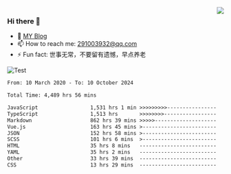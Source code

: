 <img align='right' src='https://github-readme-stats.vercel.app/api?username=niaogege&show_icons=true&theme=radical'/>

### Hi there 👋

- 🌱 [MY Blog](https://bythewayer.com/)
- 📫 How to reach me: 291003932@qq.com
- ⚡ Fun fact:  世事无常，不要留有遗憾，早点养老

![Test](https://github-readme-stats.vercel.app/api/top-langs/?username=niaogege&layout=compact)

<!--START_SECTION:waka-->

```txt
From: 10 March 2020 - To: 10 October 2024

Total Time: 4,489 hrs 56 mins

JavaScript                 1,531 hrs 1 min >>>>>>>>>----------------   34.10 %
TypeScript                 1,513 hrs       >>>>>>>>-----------------   33.70 %
Markdown                   862 hrs 39 mins >>>>>--------------------   19.21 %
Vue.js                     163 hrs 45 mins >------------------------   03.65 %
JSON                       152 hrs 58 mins >------------------------   03.41 %
SCSS                       101 hrs 6 mins  >------------------------   02.25 %
HTML                       35 hrs 8 mins   -------------------------   00.78 %
YAML                       35 hrs 2 mins   -------------------------   00.78 %
Other                      33 hrs 39 mins  -------------------------   00.75 %
CSS                        13 hrs 29 mins  -------------------------   00.30 %
```

<!--END_SECTION:waka-->

